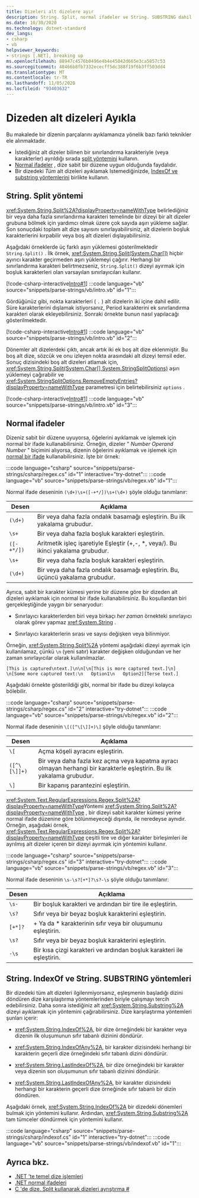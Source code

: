```yaml
---
title: Dizeleri alt dizelere ayır
description: String. Split, normal ifadeler ve String. SUBSTRING dahil olmak üzere bir dizenin parçalarını ayıklamaya yönelik farklı teknikler hakkında bilgi edinin.
ms.date: 10/30/2020
ms.technology: dotnet-standard
dev_langs:
- csharp
- vb
helpviewer_keywords:
- strings [.NET], breaking up
ms.openlocfilehash: 88947c4576b0496e4b4e45042d665e3ca5857c53
ms.sourcegitcommit: 48466b8fb7332ececff5dc388f19f6b3ff503dd4
ms.translationtype: MT
ms.contentlocale: tr-TR
ms.lasthandoff: 11/05/2020
ms.locfileid: "93403632"
---
```

# <a name="extract-substrings-from-a-string"></a>Dizeden alt dizeleri Ayıkla

Bu makalede bir dizenin parçalarını ayıklamanıza yönelik bazı farklı teknikler ele alınmaktadır.

- İstediğiniz alt dizeler bilinen bir sınırlandırma karakteriyle (veya karakterler) ayrıldığı sırada [split yöntemini](#stringsplit-method) kullanın.
- [Normal ifadeler](#regular-expressions) , dize sabit bir düzene uygun olduğunda faydalıdır.
- Bir dizedeki *Tüm* alt dizeleri ayıklamak Istemediğinizde, [IndexOf ve substring yöntemlerini](#stringindexof-and-stringsubstring-methods) birlikte kullanın.

## <a name="stringsplit-method"></a>String. Split yöntemi

<xref:System.String.Split%2A?displayProperty=nameWithType> belirlediğiniz bir veya daha fazla sınırlandırma karakteri temelinde bir dizeyi bir alt dizeler grubuna bölmek için yardımcı olmak üzere çok sayıda aşırı yükleme sağlar. Son sonuçdaki toplam alt dize sayısını sınırlayabilirsiniz, alt dizelerin boşluk karakterlerini kırpabilir veya boş alt dizeleri dışlayabilirsiniz.

Aşağıdaki örneklerde üç farklı aşırı yüklemesi gösterilmektedir `String.Split()` . İlk örnek, <xref:System.String.Split(System.Char[])> hiçbir ayırıcı karakter geçirmeden aşırı yüklemeyi çağırır. Herhangi bir sınırlandırma karakteri belirtmezseniz, `String.Split()` dizeyi ayırmak için boşluk karakterleri olan varsayılan sınırlayıcıları kullanır.

[!code-csharp-interactive[Intro#1](snippets/parse-strings/csharp/intro.cs#1)]
:::code language="vb" source="snippets/parse-strings/vb/intro.vb" id="1":::

Gördüğünüz gibi, nokta karakterleri ( `.` ) alt dizelerin iki içine dahil edilir. Süre karakterlerini dışlamak istiyorsanız, Period karakterini ek sınırlandırma karakteri olarak ekleyebilirsiniz. Sonraki örnekte bunun nasıl yapılacağı gösterilmektedir.

[!code-csharp-interactive[Intro#1](snippets/parse-strings/csharp/intro.cs#2)]
:::code language="vb" source="snippets/parse-strings/vb/intro.vb" id="2":::

Dönemler alt dizelerdeki çıktı, ancak artık iki ek boş alt dize eklenmiştir. Bu boş alt dize, sözcük ve onu izleyen nokta arasındaki alt dizeyi temsil eder. Sonuç dizisindeki boş alt dizeleri atlamak için, <xref:System.String.Split(System.Char[],System.StringSplitOptions)> aşırı yüklemeyi çağırabilir ve <xref:System.StringSplitOptions.RemoveEmptyEntries?displayProperty=nameWithType> parametresi için belirtebilirsiniz `options` .

[!code-csharp-interactive[Intro#1](snippets/parse-strings/csharp/intro.cs#3)]
:::code language="vb" source="snippets/parse-strings/vb/intro.vb" id="3":::

## <a name="regular-expressions"></a>Normal ifadeler

Dizeniz sabit bir düzene uyuyorsa, öğelerini ayıklamak ve işlemek için normal bir ifade kullanabilirsiniz. Örneğin, dizeler " *Number* *Operand* *Number* " biçimini alıyorsa, dizenin öğelerini ayıklamak ve işlemek için [normal bir ifade](regular-expressions.md) kullanabilirsiniz. İşte bir örnek:

:::code language="csharp" source="snippets/parse-strings/csharp/regex.cs" id="1" interactive="try-dotnet":::
:::code language="vb" source="snippets/parse-strings/vb/regex.vb" id="1":::

Normal ifade deseninin `(\d+)\s+([-+*/])\s+(\d+)` şöyle olduğu tanımlanır:

|Desen|Açıklama|
|-------------|-----------------|
|`(\d+)`|Bir veya daha fazla ondalık basamağı eşleştirin. Bu ilk yakalama grubudur.|
|`\s+`|Bir veya daha fazla boşluk karakteri eşleştirin.|
|`([-+*/])`|Aritmetik işleç işaretiyle Eşleştir (+,-, *, veya/). Bu ikinci yakalama grubudur.|
|`\s+`|Bir veya daha fazla boşluk karakteri eşleştirin.|
|`(\d+)`|Bir veya daha fazla ondalık basamağı eşleştirin. Bu, üçüncü yakalama grubudur.|

Ayrıca, sabit bir karakter kümesi yerine bir düzene göre bir dizeden alt dizeleri ayıklamak için normal bir ifade kullanabilirsiniz. Bu koşullardan biri gerçekleştiğinde yaygın bir senaryodur:

- Sınırlayıcı karakterlerden biri veya birkaçı *her zaman* örnekteki sınırlayıcı olarak görev yapmaz <xref:System.String> .

- Sınırlayıcı karakterlerin sırası ve sayısı değişken veya bilinmiyor.

Örneğin, <xref:System.String.Split%2A> yöntemi aşağıdaki dizeyi ayırmak için kullanılamaz, çünkü `\n` (yeni satır) karakter değişken olduğundan ve her zaman sınırlayıcılar olarak kullanılmazlar.

```text
[This is captured\ntext.]\n\n[\n[This is more captured text.]\n]
\n[Some more captured text:\n   Option1\n   Option2][Terse text.]
```

Aşağıdaki örnekte gösterildiği gibi, normal bir ifade bu dizeyi kolayca bölebilir.

:::code language="csharp" source="snippets/parse-strings/csharp/regex.cs" id="2" interactive="try-dotnet":::
:::code language="vb" source="snippets/parse-strings/vb/regex.vb" id="2":::

Normal ifade deseninin `\[([^\[\]]+)\]` şöyle olduğu tanımlanır:

|Desen|Açıklama|
|-------------|-----------------|
|`\[`|Açma köşeli ayracını eşleştirin.|
|`([^\[\]]+)`|Bir veya daha fazla kez açma veya kapatma ayracı olmayan herhangi bir karakterle eşleştirin. Bu ilk yakalama grubudur.|
|`\]`|Bir kapanış parantezini eşleştirin.|

<xref:System.Text.RegularExpressions.Regex.Split%2A?displayProperty=nameWithType>Yöntemi <xref:System.String.Split%2A?displayProperty=nameWithType> , bir dizeyi sabit karakter kümesi yerine normal ifade düzenine göre bölünmeyeceği dışında, ile neredeyse aynıdır. Örneğin, aşağıdaki örnek, <xref:System.Text.RegularExpressions.Regex.Split%2A?displayProperty=nameWithType> çeşitli tire ve diğer karakter birleşimleri ile ayrılmış alt dizeler içeren bir dizeyi ayırmak için yöntemini kullanır.

:::code language="csharp" source="snippets/parse-strings/csharp/regex.cs" id="3" interactive="try-dotnet":::
:::code language="vb" source="snippets/parse-strings/vb/regex.vb" id="3":::

Normal ifade deseninin `\s-\s?[+*]?\s?-\s` şöyle olduğu tanımlanır:

|Desen|Açıklama|
|-------------|-----------------|
|`\s-`|Bir boşluk karakteri ve ardından bir tire ile eşleştirin.|
|`\s?`|Sıfır veya bir beyaz boşluk karakterini eşleştirin.|
|`[+*]?`|+ Ya da * karakterinin sıfır veya bir oluşumunu eşleştirin.|
|`\s?`|Sıfır veya bir beyaz boşluk karakterini eşleştirin.|
|`-\s`|Bir kısa çizgi karakteri ve ardından boşluk karakteri ile eşleştirin.|

## <a name="stringindexof-and-stringsubstring-methods"></a>String. IndexOf ve String. SUBSTRING yöntemleri

Bir dizedeki tüm alt dizeleri ilgilenmiyorsanız, eşleşmenin başladığı dizini döndüren dize karşılaştırma yöntemlerinden biriyle çalışmayı tercih edebilirsiniz. Daha sonra istediğiniz alt <xref:System.String.Substring%2A> dizeyi ayıklamak için yöntemini çağırabilirsiniz. Dize karşılaştırma yöntemleri şunları içerir:

- <xref:System.String.IndexOf%2A>, bir dize örneğindeki bir karakter veya dizenin ilk oluşumunun sıfır tabanlı dizinini döndürür.

- <xref:System.String.IndexOfAny%2A>, bir karakter dizisindeki herhangi bir karakterin geçerli dize örneğindeki sıfır tabanlı dizini döndürür.

- <xref:System.String.LastIndexOf%2A>, bir dize örneğindeki bir karakter veya dizenin son oluşumunun sıfır tabanlı dizinini döndürür.

- <xref:System.String.LastIndexOfAny%2A>, bir karakter dizisindeki herhangi bir karakterin geçerli dize örneğinde sıfır tabanlı bir dizin döndüren.

Aşağıdaki örnek, <xref:System.String.IndexOf%2A> bir dizedeki dönemleri bulmak için yöntemini kullanır. Ardından, <xref:System.String.Substring%2A> tam tümceler döndürmek için yöntemini kullanır.

:::code language="csharp" source="snippets/parse-strings/csharp/indexof.cs" id="1" interactive="try-dotnet":::
:::code language="vb" source="snippets/parse-strings/vb/indexof.vb" id="1":::

## <a name="see-also"></a>Ayrıca bkz.

- [.NET 'te temel dize işlemleri](basic-string-operations.md)
- [.NET normal ifadeleri](regular-expressions.md)
- [C 'de dize. Split kullanarak dizeleri ayrıştırma #](../../csharp/how-to/parse-strings-using-split.md)
